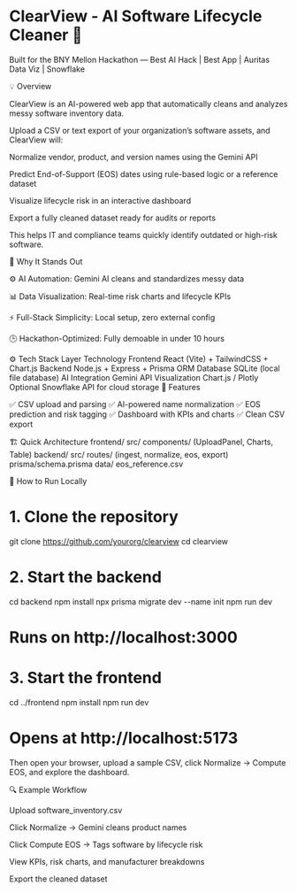 # ClearView - AI Software Lifecycle Cleaner 🧹

Built for the BNY Mellon Hackathon — Best AI Hack | Best App | Auritas Data Viz | Snowflake

💡 Overview

ClearView is an AI-powered web app that automatically cleans and analyzes messy software inventory data.

Upload a CSV or text export of your organization’s software assets, and ClearView will:

Normalize vendor, product, and version names using the Gemini API

Predict End-of-Support (EOS) dates using rule-based logic or a reference dataset

Visualize lifecycle risk in an interactive dashboard

Export a fully cleaned dataset ready for audits or reports

This helps IT and compliance teams quickly identify outdated or high-risk software.

🧠 Why It Stands Out

⚙️ AI Automation: Gemini AI cleans and standardizes messy data

📊 Data Visualization: Real-time risk charts and lifecycle KPIs

⚡ Full-Stack Simplicity: Local setup, zero external config

🕒 Hackathon-Optimized: Fully demoable in under 10 hours

⚙️ Tech Stack
Layer	Technology
Frontend	React (Vite) + TailwindCSS + Chart.js
Backend	Node.js + Express + Prisma ORM
Database	SQLite (local file database)
AI Integration	Gemini API
Visualization	Chart.js / Plotly
Optional	Snowflake API for cloud storage
🧩 Features

✅ CSV upload and parsing
✅ AI-powered name normalization
✅ EOS prediction and risk tagging
✅ Dashboard with KPIs and charts
✅ Clean CSV export

🏗️ Quick Architecture
frontend/
  src/
    components/ (UploadPanel, Charts, Table)
backend/
  src/
    routes/ (ingest, normalize, eos, export)
    prisma/schema.prisma
data/
  eos_reference.csv

🏁 How to Run Locally
# 1. Clone the repository
git clone https://github.com/yourorg/clearview
cd clearview

# 2. Start the backend
cd backend
npm install
npx prisma migrate dev --name init
npm run dev
# Runs on http://localhost:3000

# 3. Start the frontend
cd ../frontend
npm install
npm run dev
# Opens at http://localhost:5173


Then open your browser, upload a sample CSV, click Normalize → Compute EOS, and explore the dashboard.

🔍 Example Workflow

Upload software_inventory.csv

Click Normalize → Gemini cleans product names

Click Compute EOS → Tags software by lifecycle risk

View KPIs, risk charts, and manufacturer breakdowns

Export the cleaned dataset